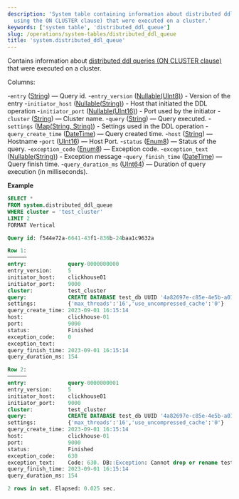 ```yaml
---
description: 'System table containing information about distributed ddl queries (queries
  using the ON CLUSTER clause) that were executed on a cluster.'
keywords: ['system table', 'distributed_ddl_queue']
slug: /operations/system-tables/distributed_ddl_queue
title: 'system.distributed_ddl_queue'
---
```


Contains information about [distributed ddl queries (ON CLUSTER clause)](../../sql-reference/distributed-ddl.md) that were executed on a cluster.

Columns:

-`entry` ([String](../../sql-reference/data-types/string.md)) — Query id.
-`entry_version` ([Nullable(UInt8)](../../sql-reference/data-types/int-uint.md)) - Version of the entry
-`initiator_host` ([Nullable(String)](../../sql-reference/data-types/string.md)) - Host that initiated the DDL operation
-`initiator_port` ([Nullable(UInt16)](../../sql-reference/data-types/int-uint.md)) - Port used by the initiator
-`cluster` ([String](../../sql-reference/data-types/string.md)) — Cluster name.
-`query` ([String](../../sql-reference/data-types/string.md)) — Query executed.
-`settings` ([Map(String, String)](../../sql-reference/data-types/map.md)) - Settings used in the DDL operation
-`query_create_time` ([DateTime](../../sql-reference/data-types/datetime.md)) — Query created time.
-`host` ([String](../../sql-reference/data-types/string.md)) — Hostname
-`port` ([UInt16](../../sql-reference/data-types/int-uint.md)) — Host Port.
-`status` ([Enum8](../../sql-reference/data-types/enum.md)) — Status of the query.
-`exception_code` ([Enum8](../../sql-reference/data-types/enum.md)) — Exception code.
-`exception_text` ([Nullable(String)](../../sql-reference/data-types/string.md)) - Exception message
-`query_finish_time` ([DateTime](../../sql-reference/data-types/datetime.md)) — Query finish time.
-`query_duration_ms` ([UInt64](../../sql-reference/data-types/int-uint.md)) — Duration of query execution (in milliseconds).

**Example**

```sql
SELECT *
FROM system.distributed_ddl_queue
WHERE cluster = 'test_cluster'
LIMIT 2
FORMAT Vertical

Query id: f544e72a-6641-43f1-836b-24baa1c9632a

Row 1:
──────
entry:             query-0000000000
entry_version:     5
initiator_host:    clickhouse01
initiator_port:    9000
cluster:           test_cluster
query:             CREATE DATABASE test_db UUID '4a82697e-c85e-4e5b-a01e-a36f2a758456' ON CLUSTER test_cluster
settings:          {'max_threads':'16','use_uncompressed_cache':'0'}
query_create_time: 2023-09-01 16:15:14
host:              clickhouse-01
port:              9000
status:            Finished
exception_code:    0
exception_text:    
query_finish_time: 2023-09-01 16:15:14
query_duration_ms: 154

Row 2:
──────
entry:             query-0000000001
entry_version:     5
initiator_host:    clickhouse01
initiator_port:    9000
cluster:           test_cluster
query:             CREATE DATABASE test_db UUID '4a82697e-c85e-4e5b-a01e-a36f2a758456' ON CLUSTER test_cluster
settings:          {'max_threads':'16','use_uncompressed_cache':'0'}
query_create_time: 2023-09-01 16:15:14
host:              clickhouse-01
port:              9000
status:            Finished
exception_code:    630
exception_text:    Code: 630. DB::Exception: Cannot drop or rename test_db, because some tables depend on it:
query_finish_time: 2023-09-01 16:15:14
query_duration_ms: 154

2 rows in set. Elapsed: 0.025 sec.
```

